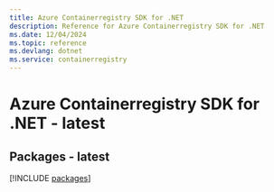 ```yaml
---
title: Azure Containerregistry SDK for .NET
description: Reference for Azure Containerregistry SDK for .NET
ms.date: 12/04/2024
ms.topic: reference
ms.devlang: dotnet
ms.service: containerregistry
---
```

# Azure Containerregistry SDK for .NET - latest
## Packages - latest
[!INCLUDE [packages](containerregistry-index.md)]